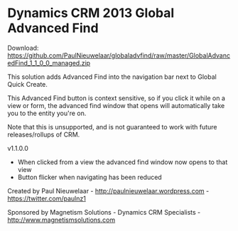 # Dynamics CRM 2013 Global Advanced Find
Download: https://github.com/PaulNieuwelaar/globaladvfind/raw/master/GlobalAdvancedFind_1_1_0_0_managed.zip

This solution adds Advanced Find into the navigation bar next to Global Quick Create.

This Advanced Find button is context sensitive, so if you click it while on a view or form, the advanced find window that opens will automatically take you to the entity you're on.

Note that this is unsupported, and is not guaranteed to work with future releases/rollups of CRM.

v1.1.0.0
- When clicked from a view the advanced find window now opens to that view
- Button flicker when navigating has been reduced

Created by Paul Nieuwelaar - http://paulnieuwelaar.wordpress.com - https://twitter.com/paulnz1

Sponsored by Magnetism Solutions - Dynamics CRM Specialists - http://www.magnetismsolutions.com
